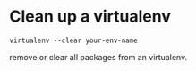 # Clean up a virtualenv

```text
virtualenv --clear your-env-name
```

remove or clear all packages from an virtualenv. 

